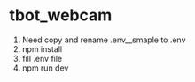 # tbot_webcam

1) Need copy and rename .env__smaple to .env
2) npm install
3) fill .env file
4) npm run dev
